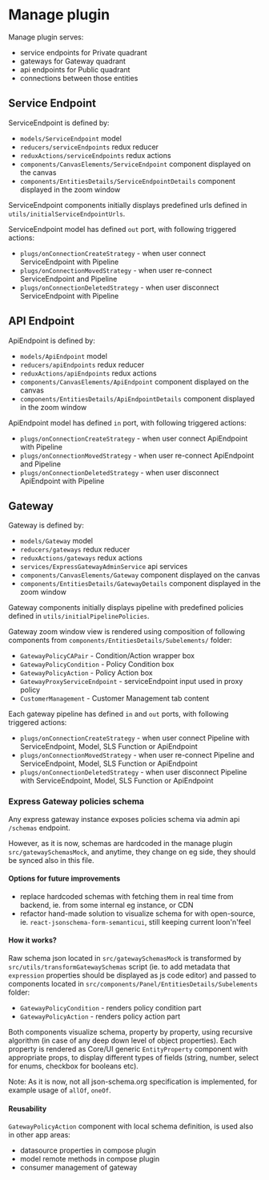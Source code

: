 # Manage plugin

Manage plugin serves:
- service endpoints for Private quadrant
- gateways for Gateway quadrant
- api endpoints for Public quadrant
- connections between those entities

## Service Endpoint

ServiceEndpoint is defined by:
- `models/ServiceEndpoint` model
- `reducers/serviceEndpoints` redux reducer
- `reduxActions/serviceEndpoints` redux actions
- `components/CanvasElements/ServiceEndpoint` component displayed on the canvas
- `components/EntitiesDetails/ServiceEndpointDetails` component displayed in the zoom window

ServiceEndpoint components initially displays predefined urls defined in `utils/initialServiceEndpointUrls`.

ServiceEndpoint model has defined `out` port, with following triggered actions:
- `plugs/onConnectionCreateStrategy` - when user connect ServiceEndpoint with Pipeline
- `plugs/onConnectionMovedStrategy` - when user re-connect ServiceEndpoint and Pipeline
- `plugs/onConnectionDeletedStrategy` - when user disconnect ServiceEndpoint with Pipeline

## API Endpoint

ApiEndpoint is defined by:
- `models/ApiEndpoint` model
- `reducers/apiEndpoints` redux reducer
- `reduxActions/apiEndpoints` redux actions
- `components/CanvasElements/ApiEndpoint` component displayed on the canvas
- `components/EntitiesDetails/ApiEndpointDetails` component displayed in the zoom window

ApiEndpoint model has defined `in` port, with following triggered actions:
- `plugs/onConnectionCreateStrategy` - when user connect ApiEndpoint with Pipeline
- `plugs/onConnectionMovedStrategy` - when user re-connect ApiEndpoint and Pipeline
- `plugs/onConnectionDeletedStrategy` - when user disconnect ApiEndpoint with Pipeline

## Gateway

Gateway is defined by:
- `models/Gateway` model
- `reducers/gateways` redux reducer
- `reduxActions/gateways` redux actions
- `services/ExpressGatewayAdminService` api services
- `components/CanvasElements/Gateway` component displayed on the canvas
- `components/EntitiesDetails/GatewayDetails` component displayed in the zoom window

Gateway components initially displays pipeline with predefined policies defined in `utils/initialPipelinePolicies`.

Gateway zoom window view is rendered using composition of following components from `components/EntitiesDetails/Subelements/` folder:
- `GatewayPolicyCAPair` - Condition/Action wrapper box
- `GatewayPolicyCondition` - Policy Condition box
- `GatewayPolicyAction` - Policy Action box
- `GatewayProxyServiceEndpoint` - serviceEndpoint input used in proxy policy
- `CustomerManagement` - Customer Management tab content

Each gateway pipeline has defined `in` and `out` ports, with following triggered actions:
- `plugs/onConnectionCreateStrategy` - when user connect Pipeline with ServiceEndpoint, Model, SLS Function or ApiEndpoint
- `plugs/onConnectionMovedStrategy` - when user re-connect Pipeline and ServiceEndpoint, Model, SLS Function or ApiEndpoint
- `plugs/onConnectionDeletedStrategy` - when user disconnect Pipeline with ServiceEndpoint, Model, SLS Function or ApiEndpoint

### Express Gateway policies schema

Any express gateway instance exposes policies schema via admin api `/schemas` endpoint.

However, as it is now, schemas are hardcoded in the manage plugin `src/gatewaySchemasMock`, and anytime, they change on eg side, they should be synced also in this file.

#### Options for future improvements
- replace hardcoded schemas with fetching them in real time from backend, ie. from some internal eg instance, or CDN
- refactor hand-made solution to visualize schema for with open-source, ie. `react-jsonschema-form-semanticui`, still keeping current loon'n'feel

#### How it works?

Raw schema json located in `src/gatewaySchemasMock` is transformed by `src/utils/transformGatewaySchemas` script (ie. to add metadata that `expression` properties should be displayed as js code editor) and passed to components located in `src/components/Panel/EntitiesDetails/Subelements` folder:
- `GatewayPolicyCondition` - renders policy condition part
- `GatewayPolicyAction` - renders policy action part

Both components visualize schema, property by property, using recursive algorithm (in case of any deep down level of object properties). Each property is rendered as Core/UI generic `EntityProperty` component with appropriate props, to display different types of fields (string, number, select for enums, checkbox for booleans etc).

Note: As it is now, not all json-schema.org specification is implemented, for example usage of `allOf`, `oneOf`.

#### Reusability

`GatewayPolicyAction` component with local schema definition, is used also in other app areas:
- datasource properties in compose plugin
- model remote methods in compose plugin
- consumer management of gateway
